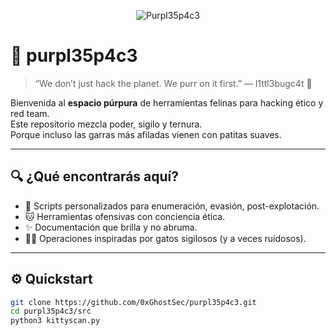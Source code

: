<p align="center">
  <img src="assets/banner_purplecat.gif" alt="Purpl35p4c3" />
</p>

# 💜 purpl35p4c3

> “We don’t just hack the planet. We purr on it first.” — l1ttl3bugc4t 🐾

Bienvenida al **espacio púrpura** de herramientas felinas para hacking ético y red team.  
Este repositorio mezcla poder, sigilo y ternura.  
Porque incluso las garras más afiladas vienen con patitas suaves.

---

## 🔍 ¿Qué encontrarás aquí?

- 🐾 Scripts personalizados para enumeración, evasión, post-explotación.
- 🐱 Herramientas ofensivas con conciencia ética.
- ✨ Documentación que brilla y no abruma.
- 👩‍💻 Operaciones inspiradas por gatos sigilosos (y a veces ruidosos).

---

## ⚙️ Quickstart

```bash
git clone https://github.com/0xGhostSec/purpl35p4c3.git
cd purpl35p4c3/src
python3 kittyscan.py
